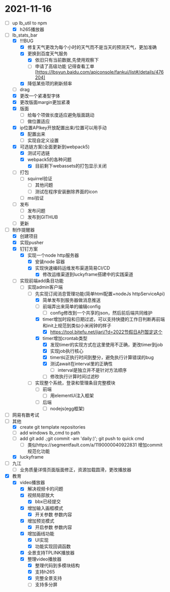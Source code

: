 # 2021-11-16
 - [ ] up lb_util to npm 
   - [x] h265播放器
 - [ ] lb_stats_bar
   - [x] !!!BUG
     - [x] 修复天气更改为每个小时的天气而不是当天的预测天气，更加准确
     - [x] 更换到百度天气服务
       - [x] 依旧只有当前数据,先使用观察下
       - [ ] 申请了高级功能 记得查看工单[https://lbsyun.baidu.com/apiconsole/fankui/list#/details/476204]
     - [x] 降低某些项的刷新频率
   - [ ] drag
   - [x] 更改一个紧凑型字体
   - [x] 更改版面margin更加紧凑
   - [x] 版面
     - [ ] 给每个项做长度适应避免版面跳动
     - [ ] 做位置适应
   - [x] ip位置APIkey开放配置出来/位置可以用手动
     - [x] 配置出来
     - [ ] 实现自定义设置
   - [x] 可选链方案(全面更新到webpack5)
     - [x] 测试可选链 
     - [x] webpack5的各种问题
       - [x] 目前剩下webassets的打包显示关闭
   - [ ] 打包
     - [ ] squirrel验证
       - [ ] 其他问题
       - [ ] 测试在程序安装删除界面的icon
     - [ ] msi验证
   - [ ] 发布
     - [ ] 发布问题
     - [ ] 发布到GITHUB
   - [ ] 更新
 - [ ] 制作提醒器
   - [x] 创建项目
   - [x] 实现pusher
   <!-- - [ ] mirai方案     
     - [x] mirahttp安装
       - [x] build百度云环境
         - [x] ssh登录
         - [x] 安装zsh
         - [x] 安装docker
           - [x] docker切源
           - [x] 安装docker java11容器
     - [x] mirahttp测试
       - [x] 解决容器内mirai后台运行切能恢复的问题
         - [x] 先手动启动后然后 ctrl+Z到后台然后fg恢复jobs 
           - [ ] 暂停jobs方案 启用自动登录 
       - [x] 暂停mirai方案，因为QQ安全策略登录 绕过太麻烦浪费时间 -->
   - [x] 钉钉方案 
     - [x] 实现一个node http服务器
       - [x] 安装node 容器
       - [x] 实现快速编码运维发布渠道简易CI/CD
         - [x] 修改运维渠道到luckyframe搭建中的实践渠道
   - [ ] 实现前端add条目功能
     - [ ] 实现admin客户端
       - [ ] 先实现订阅消息管理功能(简单html配置+nodeJs httpServiceApi)
         - [x] 简单发布到服务器做消息推送
         - [ ] 前端弄出来简单的编辑config
           - [ ] config修改到一个共享的json，然后前后端共同维护
         - [x] timer增加时段和日期过滤，可以支持快捷的工作日判断再前端和init上规范到类似小米闹钟的样子
           - [x] https://tool.bitefu.net/jiari/?d=2022节假日API暂定这个
         - [x] timer增加crontab类型
           - [x] 发现timer的实现方式在这里使用不正确，更改timer到job
           - [x] 实现job执行核心
           - [x] timer纠正执行时间到整分，避免执行计算错误的bug
           - [x] 测试await在interval里的正确性
             - [ ] interval是独立并不是针对方法顺序
           - [ ] 修改执行计算时间过滤秒
       - [ ] 实现整个系统，登录和管理条目完整模块
         - [ ] 前端
           - [ ] 用elementUi注入框架
         - [ ] 后端
           - [ ] nodejs(egg框架)
 - [ ] 网易有数考试
 - [ ] 其他
   - [x] create git template repositories 
   - [ ] add windows lb_cmd to path
   - [ ] add git add .;git commit -am 'daily:)'; git push   to quick cmd
     - [ ] 类似https://segmentfault.com/a/1190000040922831 增加commit规范化功能
   - [x] luckyframe
 - [ ] 九江
   - [ ] 业务质量详情页面版面修正，资源加载圆滑，更改播放器
 - [x] 教育
   - [x] video播放器
     - [x] 解决视频卡的问题
     - [x] 视频局部放大
       - [x] bbx已经提交
     - [x] 增加输入画框模式
       - [x] 开关参数 参数内容
     - [x] 增加预览模式
       - [x] 开启参数 参数内容
     - [x] 增加画线功能
       - [x] UI实现
       - [x] 功能实现回调函数
     - [x] 全景支持TPLINK播放器
     - [x] 整理video播放器
       - [x] 整理代码到多模块结构
       - [x] 支持h265
       - [x] 完整全景支持
       - [ ] 支持多分屏